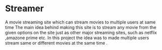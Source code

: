 # Streamer
 A movie streaming site which can stream movies to multiple users at same time 
The main idea behind making this site is to stream any movie from the given options on the site just as other major streaming sites, such as netflix ,amazone prime etc.
In this project the idea was to made multiple users stream same or different movies at the same time . 

